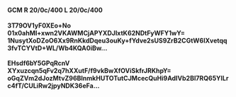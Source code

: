 #### GCM R 20/0c/400 L 20/0c/400
**3T79OV1yF0XEo+No**<br/>**01x0ahMI+xwn2VKAWMCjAPYXDJIxtK62NDtFyWFY1wY=**<br/>**1NusytXoDZoO6Xx9RnKkdDqeu3ouKy+fYdve2sUS9ZrB2CGtW6lXvetqq3fvTCYVtD+WL/Wb4KQA0iBw...**<br/><br/>
**EHsdf6bY5GPqRcnV**<br/>**XYxuzcqn5qFv2q7hXXutF/f9vkBwXfOViSkfrJRKhpY=**<br/>**oGqZVm2dJozMtvZ96BlnmkHUTOTutCJMcecQuHi9AdIVb2BI7RQ65YILrc4fT/CULiRw2jpyNDK36eFa...**